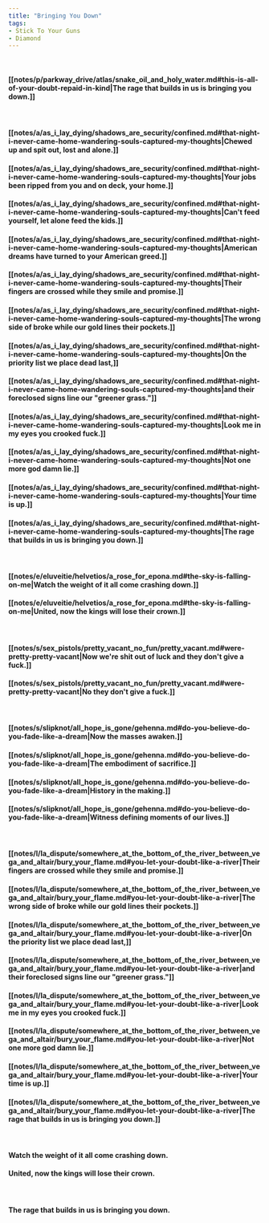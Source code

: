 ```yaml
---
title: "Bringing You Down"
tags:
- Stick To Your Guns
- Diamond
---
```

&nbsp;
#### [[notes/p/parkway_drive/atlas/snake_oil_and_holy_water.md#this-is-all-of-your-doubt-repaid-in-kind|The rage that builds in us is bringing you down.]]
&nbsp;
#### [[notes/a/as_i_lay_dying/shadows_are_security/confined.md#that-night-i-never-came-home-wandering-souls-captured-my-thoughts|Chewed up and spit out, lost and alone.]]
#### [[notes/a/as_i_lay_dying/shadows_are_security/confined.md#that-night-i-never-came-home-wandering-souls-captured-my-thoughts|Your jobs been ripped from you and on deck, your home.]]
#### [[notes/a/as_i_lay_dying/shadows_are_security/confined.md#that-night-i-never-came-home-wandering-souls-captured-my-thoughts|Can't feed yourself, let alone feed the kids.]]
#### [[notes/a/as_i_lay_dying/shadows_are_security/confined.md#that-night-i-never-came-home-wandering-souls-captured-my-thoughts|American dreams have turned to your American greed.]]
#### [[notes/a/as_i_lay_dying/shadows_are_security/confined.md#that-night-i-never-came-home-wandering-souls-captured-my-thoughts|Their fingers are crossed while they smile and promise.]]
#### [[notes/a/as_i_lay_dying/shadows_are_security/confined.md#that-night-i-never-came-home-wandering-souls-captured-my-thoughts|The wrong side of broke while our gold lines their pockets.]]
#### [[notes/a/as_i_lay_dying/shadows_are_security/confined.md#that-night-i-never-came-home-wandering-souls-captured-my-thoughts|On the priority list we place dead last,]]
#### [[notes/a/as_i_lay_dying/shadows_are_security/confined.md#that-night-i-never-came-home-wandering-souls-captured-my-thoughts|and their foreclosed signs line our "greener grass."]]
#### [[notes/a/as_i_lay_dying/shadows_are_security/confined.md#that-night-i-never-came-home-wandering-souls-captured-my-thoughts|Look me in my eyes you crooked fuck.]]
#### [[notes/a/as_i_lay_dying/shadows_are_security/confined.md#that-night-i-never-came-home-wandering-souls-captured-my-thoughts|Not one more god damn lie.]]
#### [[notes/a/as_i_lay_dying/shadows_are_security/confined.md#that-night-i-never-came-home-wandering-souls-captured-my-thoughts|Your time is up.]]
#### [[notes/a/as_i_lay_dying/shadows_are_security/confined.md#that-night-i-never-came-home-wandering-souls-captured-my-thoughts|The rage that builds in us is bringing you down.]]
&nbsp;
#### [[notes/e/eluveitie/helvetios/a_rose_for_epona.md#the-sky-is-falling-on-me|Watch the weight of it all come crashing down.]]
#### [[notes/e/eluveitie/helvetios/a_rose_for_epona.md#the-sky-is-falling-on-me|United, now the kings will lose their crown.]]
&nbsp;
#### [[notes/s/sex_pistols/pretty_vacant_no_fun/pretty_vacant.md#were-pretty-pretty-vacant|Now we're shit out of luck and they don't give a fuck.]]
#### [[notes/s/sex_pistols/pretty_vacant_no_fun/pretty_vacant.md#were-pretty-pretty-vacant|No they don't give a fuck.]]
&nbsp;
#### [[notes/s/slipknot/all_hope_is_gone/gehenna.md#do-you-believe-do-you-fade-like-a-dream|Now the masses awaken.]]
#### [[notes/s/slipknot/all_hope_is_gone/gehenna.md#do-you-believe-do-you-fade-like-a-dream|The embodiment of sacrifice.]]
#### [[notes/s/slipknot/all_hope_is_gone/gehenna.md#do-you-believe-do-you-fade-like-a-dream|History in the making.]]
#### [[notes/s/slipknot/all_hope_is_gone/gehenna.md#do-you-believe-do-you-fade-like-a-dream|Witness defining moments of our lives.]]
&nbsp;
#### [[notes/l/la_dispute/somewhere_at_the_bottom_of_the_river_between_vega_and_altair/bury_your_flame.md#you-let-your-doubt-like-a-river|Their fingers are crossed while they smile and promise.]]
#### [[notes/l/la_dispute/somewhere_at_the_bottom_of_the_river_between_vega_and_altair/bury_your_flame.md#you-let-your-doubt-like-a-river|The wrong side of broke while our gold lines their pockets.]]
#### [[notes/l/la_dispute/somewhere_at_the_bottom_of_the_river_between_vega_and_altair/bury_your_flame.md#you-let-your-doubt-like-a-river|On the priority list we place dead last,]]
#### [[notes/l/la_dispute/somewhere_at_the_bottom_of_the_river_between_vega_and_altair/bury_your_flame.md#you-let-your-doubt-like-a-river|and their foreclosed signs line our "greener grass."]]
#### [[notes/l/la_dispute/somewhere_at_the_bottom_of_the_river_between_vega_and_altair/bury_your_flame.md#you-let-your-doubt-like-a-river|Look me in my eyes you crooked fuck.]]
#### [[notes/l/la_dispute/somewhere_at_the_bottom_of_the_river_between_vega_and_altair/bury_your_flame.md#you-let-your-doubt-like-a-river|Not one more god damn lie.]]
#### [[notes/l/la_dispute/somewhere_at_the_bottom_of_the_river_between_vega_and_altair/bury_your_flame.md#you-let-your-doubt-like-a-river|Your time is up.]]
#### [[notes/l/la_dispute/somewhere_at_the_bottom_of_the_river_between_vega_and_altair/bury_your_flame.md#you-let-your-doubt-like-a-river|The rage that builds in us is bringing you down.]]
&nbsp;
#### Watch the weight of it all come crashing down.
#### United, now the kings will lose their crown.
&nbsp;
#### The rage that builds in us is bringing you down.
